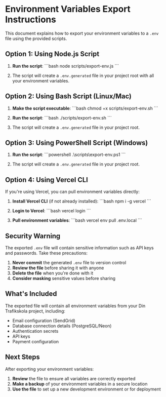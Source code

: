 # Environment Variables Export Instructions

This document explains how to export your environment variables to a `.env` file using the provided scripts.

## Option 1: Using Node.js Script

1. **Run the script**:
   \`\`\`bash
   node scripts/export-env.js
   \`\`\`

2. The script will create a `.env.generated` file in your project root with all your environment variables.

## Option 2: Using Bash Script (Linux/Mac)

1. **Make the script executable**:
   \`\`\`bash
   chmod +x scripts/export-env.sh
   \`\`\`

2. **Run the script**:
   \`\`\`bash
   ./scripts/export-env.sh
   \`\`\`

3. The script will create a `.env.generated` file in your project root.

## Option 3: Using PowerShell Script (Windows)

1. **Run the script**:
   \`\`\`powershell
   .\scripts\export-env.ps1
   \`\`\`

2. The script will create a `.env.generated` file in your project root.

## Option 4: Using Vercel CLI

If you're using Vercel, you can pull environment variables directly:

1. **Install Vercel CLI** (if not already installed):
   \`\`\`bash
   npm i -g vercel
   \`\`\`

2. **Login to Vercel**:
   \`\`\`bash
   vercel login
   \`\`\`

3. **Pull environment variables**:
   \`\`\`bash
   vercel env pull .env.local
   \`\`\`

## Security Warning

The exported `.env` file will contain sensitive information such as API keys and passwords. Take these precautions:

1. **Never commit** the generated `.env` file to version control
2. **Review the file** before sharing it with anyone
3. **Delete the file** when you're done with it
4. **Consider masking** sensitive values before sharing

## What's Included

The exported file will contain all environment variables from your Din Trafikskola project, including:

- Email configuration (SendGrid)
- Database connection details (PostgreSQL/Neon)
- Authentication secrets
- API keys
- Payment configuration

## Next Steps

After exporting your environment variables:

1. **Review** the file to ensure all variables are correctly exported
2. **Make a backup** of your environment variables in a secure location
3. **Use the file** to set up a new development environment or for deployment
